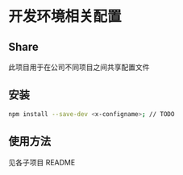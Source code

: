 # 开发环境相关配置

## Share

此项目用于在公司不同项目之间共享配置文件

## 安装

```bash
npm install --save-dev <x-configname>; // TODO
```

## 使用方法

见各子项目 README
